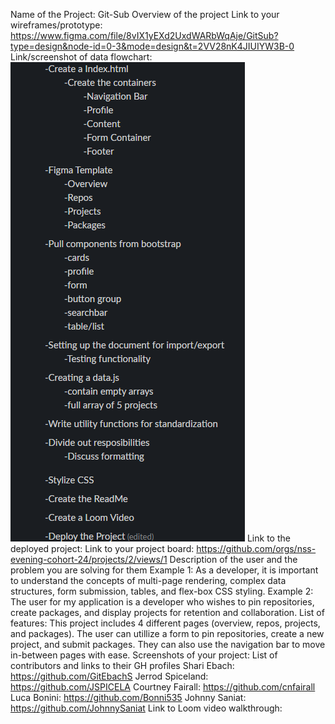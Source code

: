 Name of the Project: Git-Sub
Overview of the project
Link to your wireframes/prototype: https://www.figma.com/file/8vIX1yEXd2UxdWARbWqAje/GitSub?type=design&node-id=0-3&mode=design&t=2VV28nK4JIUIYW3B-0
Link/screenshot of data flowchart: 
![Alt text](image.png)
Link to the deployed project:
Link to your project board: https://github.com/orgs/nss-evening-cohort-24/projects/2/views/1
Description of the user and the problem you are solving for them
Example 1: As a developer, it is important to understand the concepts of multi-page rendering, complex data structures, form submission, tables, and flex-box CSS styling.
Example 2: The user for my application is a developer who wishes to pin repositories, create packages, and display projects for retention and collaboration.
List of features: This project includes 4 different pages (overview, repos, projects, and packages). The user can utillize a form to pin repositories, create a new project, and submit packages. They can also use the navigation bar to move in-between pages with ease. 
Screenshots of your project:
List of contributors and links to their GH profiles
  Shari Ebach: https://github.com/GitEbachS
  Jerrod Spiceland: https://github.com/JSPICELA
  Courtney Fairall: https://github.com/cnfairall
  Luca Bonini: https://github.com/Bonni535
  Johnny Saniat: https://github.com/JohnnySaniat
Link to Loom video walkthrough:
